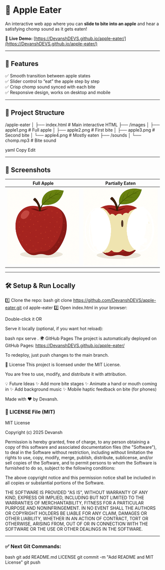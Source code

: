 # 🍎 Apple Eater

An interactive web app where you can **slide to bite into an apple** and hear a satisfying chomp sound as it gets eaten!

🔗 **Live Demo:** [https://DevanshDEVS.github.io/apple-eater/](https://DevanshDEVS.github.io/apple-eater/)

---

## 🚀 Features

✅ Smooth transition between apple states  
✅ Slider control to “eat” the apple step by step  
✅ Crisp chomp sound synced with each bite  
✅ Responsive design, works on desktop and mobile  

---

## 📂 Project Structure

/apple-eater
│
├── index.html # Main interactive HTML
├── /images
│ ├── apple1.png # Full apple
│ ├── apple2.png # First bite
│ ├── apple3.png # Second bite
│ └── apple4.png # Mostly eaten
├── /sounds
│ └── chomp.mp3 # Bite sound

yaml
Copy
Edit

---

## 📸 Screenshots

| Full Apple                             | Partially Eaten                           |
|----------------------------------------|------------------------------------------|
| ![Full Apple](images/apple1.png)       | ![Half Apple](images/apple3.png)         |


---

## 🛠 Setup & Run Locally

1️⃣ Clone the repo:
bash
git clone https://github.com/DevanshDEVS/apple-eater.git
cd apple-eater
2️⃣ Open index.html in your browser:

Double-click it
OR

Serve it locally (optional, if you want hot reload):

bash
npx serve .
🌍 GitHub Pages
The project is automatically deployed on GitHub Pages:
https://DevanshDEVS.github.io/apple-eater/

To redeploy, just push changes to the main branch.

📜 License
This project is licensed under the MIT License.

You are free to use, modify, and distribute it with attribution.

💡 Future Ideas
✨ Add more bite stages
✨ Animate a hand or mouth coming in
✨ Add background music
✨ Mobile haptic feedback on bite (for phones)

Made with ❤️ by Devansh.


### 📝 LICENSE File (MIT)

MIT License

Copyright (c) 2025 Devansh

Permission is hereby granted, free of charge, to any person obtaining a copy
of this software and associated documentation files (the "Software"), to deal
in the Software without restriction, including without limitation the rights
to use, copy, modify, merge, publish, distribute, sublicense, and/or sell
copies of the Software, and to permit persons to whom the Software is
furnished to do so, subject to the following conditions:

The above copyright notice and this permission notice shall be included in
all copies or substantial portions of the Software.

THE SOFTWARE IS PROVIDED "AS IS", WITHOUT WARRANTY OF ANY KIND, EXPRESS OR
IMPLIED, INCLUDING BUT NOT LIMITED TO THE WARRANTIES OF MERCHANTABILITY,
FITNESS FOR A PARTICULAR PURPOSE AND NONINFRINGEMENT. IN NO EVENT SHALL THE
AUTHORS OR COPYRIGHT HOLDERS BE LIABLE FOR ANY CLAIM, DAMAGES OR OTHER
LIABILITY, WHETHER IN AN ACTION OF CONTRACT, TORT OR OTHERWISE, ARISING FROM,
OUT OF OR IN CONNECTION WITH THE SOFTWARE OR THE USE OR OTHER DEALINGS IN
THE SOFTWARE.

---

### ✅ Next Git Commands:

bash
git add README.md LICENSE
git commit -m "Add README and MIT License"
git push
